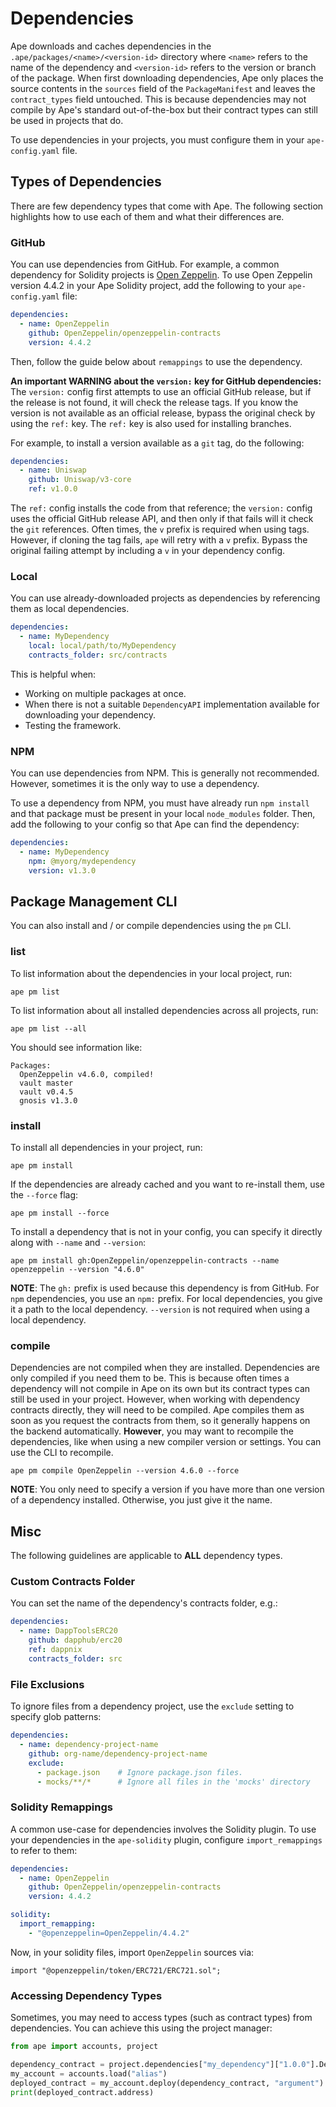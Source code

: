# Dependencies

Ape downloads and caches dependencies in the `.ape/packages/<name>/<version-id>` directory where `<name>` refers to the name of the dependency and `<version-id>` refers to the version or branch of the package.
When first downloading dependencies, Ape only places the source contents in the `sources` field of the `PackageManifest` and leaves the `contract_types` field untouched.
This is because dependencies may not compile by Ape's standard out-of-the-box but their contract types can still be used in projects that do.

To use dependencies in your projects, you must configure them in your `ape-config.yaml` file.

## Types of Dependencies

There are few dependency types that come with Ape.
The following section highlights how to use each of them and what their differences are.

### GitHub

You can use dependencies from GitHub.
For example, a common dependency for Solidity projects is [Open Zeppelin](https://github.com/OpenZeppelin/openzeppelin-contracts).
To use Open Zeppelin version 4.4.2 in your Ape Solidity project, add the following to your `ape-config.yaml` file:

```yaml
dependencies:
  - name: OpenZeppelin
    github: OpenZeppelin/openzeppelin-contracts
    version: 4.4.2
```

Then, follow the guide below about `remappings` to use the dependency.

**An important WARNING about the `version:` key for GitHub dependencies:**
The `version:` config first attempts to use an official GitHub release, but if the release is not found, it will check the release tags.
If you know the version is not available as an official release, bypass the original check by using the `ref:` key.
The `ref:` key is also used for installing branches.

For example, to install a version available as a `git` tag, do the following:

```yaml
dependencies:
  - name: Uniswap
    github: Uniswap/v3-core
    ref: v1.0.0
```

The `ref:` config installs the code from that reference; the `version:` config uses the official GitHub release API, and then only if that fails will it check the `git` references.
Often times, the `v` prefix is required when using tags.
However, if cloning the tag fails, `ape` will retry with a `v` prefix.
Bypass the original failing attempt by including a `v` in your dependency config.

### Local

You can use already-downloaded projects as dependencies by referencing them as local dependencies.

```yaml
dependencies:
  - name: MyDependency
    local: local/path/to/MyDependency
    contracts_folder: src/contracts
```

This is helpful when:

- Working on multiple packages at once.
- When there is not a suitable `DependencyAPI` implementation available for downloading your dependency.
- Testing the framework.

### NPM

You can use dependencies from NPM.
This is generally not recommended.
However, sometimes it is the only way to use a dependency.

To use a dependency from NPM, you must have already run `npm install` and that package must be present in your local `node_modules` folder.
Then, add the following to your config so that Ape can find the dependency:

```yaml
dependencies:
  - name: MyDependency
    npm: @myorg/mydependency
    version: v1.3.0
```

## Package Management CLI

You can also install and / or compile dependencies using the `pm` CLI.

### list

To list information about the dependencies in your local project, run:

```shell
ape pm list
```

To list information about all installed dependencies across all projects, run:

```shell
ape pm list --all
```

You should see information like:

```shell
Packages:
  OpenZeppelin v4.6.0, compiled!
  vault master
  vault v0.4.5
  gnosis v1.3.0
```

### install

To install all dependencies in your project, run:

```shell
ape pm install
```

If the dependencies are already cached and you want to re-install them, use the `--force` flag:

```shell
ape pm install --force
```

To install a dependency that is not in your config, you can specify it directly along with `--name` and `--version`:

```shell
ape pm install gh:OpenZeppelin/openzeppelin-contracts --name openzeppelin --version "4.6.0"
```

**NOTE**: The `gh:` prefix is used because this dependency is from GitHub.
For `npm` dependencies, you use an `npm:` prefix.
For local dependencies, you give it a path to the local dependency.
`--version` is not required when using a local dependency.

### compile

Dependencies are not compiled when they are installed.
Dependencies are only compiled if you need them to be.
This is because often times a dependency will not compile in Ape on its own but its contract types can still be used in your project.
However, when working with dependency contracts directly, they will need to be compiled.
Ape compiles them as soon as you request the contracts from them, so it generally happens on the backend automatically.
**However**, you may want to recompile the dependencies, like when using a new compiler version or settings.
You can use the CLI to recompile.

```shell
ape pm compile OpenZeppelin --version 4.6.0 --force
```

**NOTE**: You only need to specify a version if you have more than one version of a dependency installed.
Otherwise, you just give it the name.

## Misc

The following guidelines are applicable to **ALL** dependency types.

### Custom Contracts Folder

You can set the name of the dependency's contracts folder, e.g.:

```yaml
dependencies:
  - name: DappToolsERC20
    github: dapphub/erc20
    ref: dappnix
    contracts_folder: src
```

### File Exclusions

To ignore files from a dependency project, use the `exclude` setting to specify glob patterns:

```yaml
dependencies:
  - name: dependency-project-name
    github: org-name/dependency-project-name
    exclude:
      - package.json    # Ignore package.json files.
      - mocks/**/*      # Ignore all files in the 'mocks' directory
```

### Solidity Remappings

A common use-case for dependencies involves the Solidity plugin.
To use your dependencies in the `ape-solidity` plugin, configure `import_remappings` to refer to them:

```yaml
dependencies:
  - name: OpenZeppelin
    github: OpenZeppelin/openzeppelin-contracts
    version: 4.4.2

solidity: 
  import_remapping:
    - "@openzeppelin=OpenZeppelin/4.4.2"
```

Now, in your solidity files, import `OpenZeppelin` sources via:

```solidity
import "@openzeppelin/token/ERC721/ERC721.sol";
```

### Accessing Dependency Types

Sometimes, you may need to access types (such as contract types) from dependencies.
You can achieve this using the project manager:

```python
from ape import accounts, project

dependency_contract = project.dependencies["my_dependency"]["1.0.0"].DependencyContractType
my_account = accounts.load("alias")
deployed_contract = my_account.deploy(dependency_contract, "argument")
print(deployed_contract.address)
```
